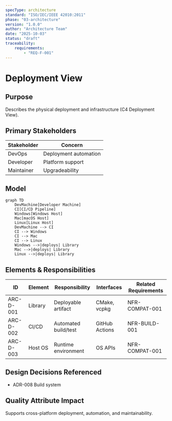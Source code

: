 ```yaml
---
specType: architecture
standard: "ISO/IEC/IEEE 42010:2011"
phase: "03-architecture"
version: "1.0.0"
author: "Architecture Team"
date: "2025-10-03"
status: "draft"
traceability:
    requirements:
        - "REQ-F-001"
---
```

# Deployment View

## Purpose
Describes the physical deployment and infrastructure (C4 Deployment View).

## Primary Stakeholders
| Stakeholder | Concern |
|-------------|---------|
| DevOps | Deployment automation |
| Developer | Platform support |
| Maintainer | Upgradeability |

## Model
```mermaid
graph TD
    DevMachine[Developer Machine]
    CI[CI/CD Pipeline]
    Windows[Windows Host]
    Mac[macOS Host]
    Linux[Linux Host]
    DevMachine --> CI
    CI --> Windows
    CI --> Mac
    CI --> Linux
    Windows -->|deploys| Library
    Mac -->|deploys| Library
    Linux -->|deploys| Library
```

## Elements & Responsibilities
| ID | Element | Responsibility | Interfaces | Related Requirements |
|----|---------|---------------|-----------|----------------------|
| ARC-D-001 | Library | Deployable artifact | CMake, vcpkg | NFR-COMPAT-001 |
| ARC-D-002 | CI/CD | Automated build/test | GitHub Actions | NFR-BUILD-001 |
| ARC-D-003 | Host OS | Runtime environment | OS APIs | NFR-COMPAT-001 |

## Design Decisions Referenced
- ADR-008 Build system

## Quality Attribute Impact
Supports cross-platform deployment, automation, and maintainability.
